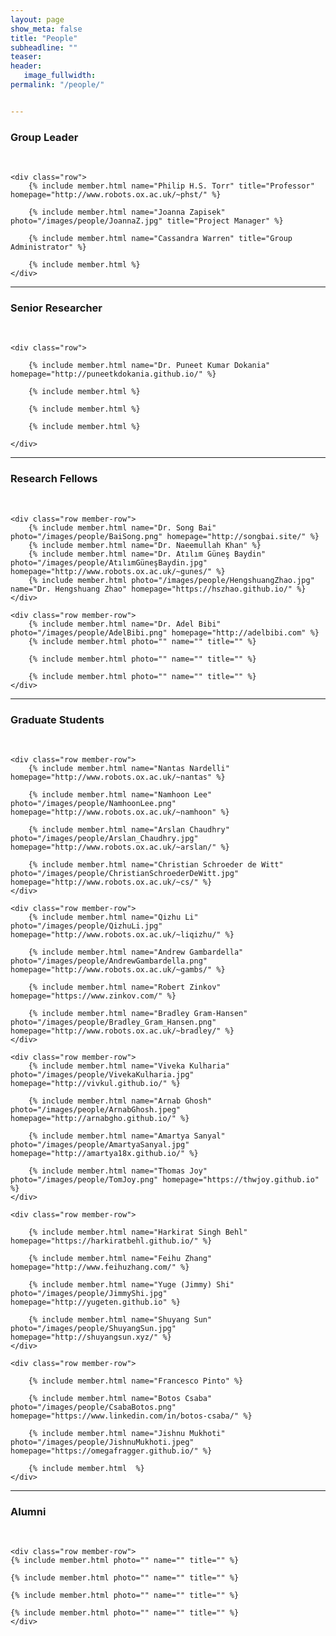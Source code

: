 ```yaml
---
layout: page
show_meta: false
title: "People"
subheadline: ""
teaser: 
header:
   image_fullwidth: 
permalink: "/people/"


---
```




<div class="row">
	<div class="row">
		<h3 class="section-title">Group Leader</h3>
		<br/>
	</div>
	
	<div class="row">
		{% include member.html name="Philip H.S. Torr" title="Professor" homepage="http://www.robots.ox.ac.uk/~phst/" %}

		{% include member.html name="Joanna Zapisek" photo="/images/people/JoannaZ.jpg" title="Project Manager" %}

		{% include member.html name="Cassandra Warren" title="Group Administrator" %}

		{% include member.html %}
	</div>


</div>

---

<div class="row">
	<div class="row">
		<h3 class="medium-12 section-title" >Senior Researcher</h3>
		<br/>
	</div>
	
	<div class="row">

		{% include member.html name="Dr. Puneet Kumar Dokania" homepage="http://puneetkdokania.github.io/" %}

		{% include member.html %}

		{% include member.html %}

		{% include member.html %}

	</div>
	
</div>

---

<div class="row">
	<div class="row">
		<h3 class="medium-12 section-title">Research Fellows</h3>
		<br/>
	</div>

	<div class="row member-row">
		{% include member.html name="Dr. Song Bai" photo="/images/people/BaiSong.png" homepage="http://songbai.site/" %}
		{% include member.html name="Dr. Naeemullah Khan" %}
		{% include member.html name="Dr. Atılım Güneş Baydin" photo="/images/people/AtılımGüneşBaydin.jpg"  homepage="http://www.robots.ox.ac.uk/~gunes/" %}
		{% include member.html photo="/images/people/HengshuangZhao.jpg" name="Dr. Hengshuang Zhao" homepage="https://hszhao.github.io/" %}
	</div>

	<div class="row member-row">
		{% include member.html name="Dr. Adel Bibi" photo="/images/people/AdelBibi.png" homepage="http://adelbibi.com" %}
		{% include member.html photo="" name="" title="" %}

		{% include member.html photo="" name="" title="" %}

		{% include member.html photo="" name="" title="" %}
	</div>
</div>

---

<div class="row">
	<div class="row">
		<h3 class="medium-12 section-title">Graduate Students</h3>
		<br/>
	</div>

	<div class="row member-row">
		{% include member.html name="Nantas Nardelli" homepage="http://www.robots.ox.ac.uk/~nantas" %}

		{% include member.html name="Namhoon Lee" photo="/images/people/NamhoonLee.png" homepage="http://www.robots.ox.ac.uk/~namhoon" %}

		{% include member.html name="Arslan Chaudhry" photo="/images/people/Arslan_Chaudhry.jpg" homepage="http://www.robots.ox.ac.uk/~arslan/" %}

		{% include member.html name="Christian Schroeder de Witt" photo="/images/people/ChristianSchroederDeWitt.jpg" homepage="http://www.robots.ox.ac.uk/~cs/" %}
	</div>

	<div class="row member-row">
		{% include member.html name="Qizhu Li" photo="/images/people/QizhuLi.jpg" homepage="http://www.robots.ox.ac.uk/~liqizhu/" %}

		{% include member.html name="Andrew Gambardella" photo="/images/people/AndrewGambardella.png"  homepage="http://www.robots.ox.ac.uk/~gambs/" %}

		{% include member.html name="Robert Zinkov" homepage="https://www.zinkov.com/" %}

		{% include member.html name="Bradley Gram-Hansen" photo="/images/people/Bradley_Gram_Hansen.png"   homepage="http://www.robots.ox.ac.uk/~bradley/" %}
	</div>

	<div class="row member-row">
		{% include member.html name="Viveka Kulharia" photo="/images/people/VivekaKulharia.jpg" homepage="http://vivkul.github.io/" %}

		{% include member.html name="Arnab Ghosh" photo="/images/people/ArnabGhosh.jpeg" homepage="http://arnabgho.github.io/" %}

		{% include member.html name="Amartya Sanyal" photo="/images/people/AmartyaSanyal.jpg" homepage="http://amartya18x.github.io/" %}

		{% include member.html name="Thomas Joy" photo="/images/people/TomJoy.png" homepage="https://thwjoy.github.io" %}
	</div>

	<div class="row member-row">

		{% include member.html name="Harkirat Singh Behl" homepage="https://harkiratbehl.github.io/" %}

		{% include member.html name="Feihu Zhang" homepage="http://www.feihuzhang.com/" %}

		{% include member.html name="Yuge (Jimmy) Shi" photo="/images/people/JimmyShi.jpg" homepage="http://yugeten.github.io" %}

		{% include member.html name="Shuyang Sun" photo="/images/people/ShuyangSun.jpg" homepage="http://shuyangsun.xyz/" %}
	</div>

	<div class="row member-row">

		{% include member.html name="Francesco Pinto" %}

		{% include member.html name="Botos Csaba" photo="/images/people/CsabaBotos.png" homepage="https://www.linkedin.com/in/botos-csaba/" %}

		{% include member.html name="Jishnu Mukhoti" photo="/images/people/JishnuMukhoti.jpeg" homepage="https://omegafragger.github.io/" %}

		{% include member.html  %}
	</div>
</div>

---

<div class="row">
	<div class="row">
		<h3 class="medium-12 section-title">Alumni</h3>
		<br/>
	</div>

	<div class="row member-row">
	{% include member.html photo="" name="" title="" %}

	{% include member.html photo="" name="" title="" %}

	{% include member.html photo="" name="" title="" %}

	{% include member.html photo="" name="" title="" %}
    </div>	
</div>
